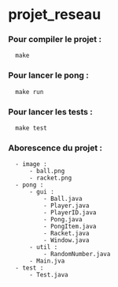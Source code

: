 # projet_reseau

### Pour compiler le projet :
      make
### Pour lancer le pong :
      make run
### Pour lancer les tests :
      make test
      
### Aborescence du projet :
      - image :
          - ball.png
          - racket.png
      - pong :
          - gui :
              - Ball.java
              - Player.java
              - PlayerID.java
              - Pong.java
              - PongItem.java
              - Racket.java
              - Window.java
          - util :
              - RandomNumber.java
          - Main.jva
      - test :
          - Test.java
